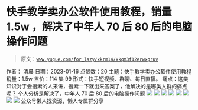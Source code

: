 # 快手教学卖办公软件使用教程，销量 1.5w ，解决了中年人 70 后 80 后的电脑操作问题

> 原文：[`www.yuque.com/for_lazy/xkrm14/xkqm3f12erwxgruv`](https://www.yuque.com/for_lazy/xkrm14/xkqm3f12erwxgruv)

<ne-p id="u6d7cd45c" data-lake-id="u6d7cd45c"><ne-text id="ude978a4f">作者： 清晨</ne-text></ne-p> <ne-p id="u985558ec" data-lake-id="u985558ec"><ne-text id="u0e34d6f2">日期：2023-01-16</ne-text></ne-p> <ne-p id="uc584d246" data-lake-id="uc584d246"><ne-text id="uce176d8e">点赞数：</ne-text><ne-text id="ubed830dc" ne-bold="true">20</ne-text></ne-p> <ne-hole id="u8e1074db" data-lake-id="u8e1074db"><ne-card data-card-name="hr" data-card-type="block" id="FEoeU" data-event-boundary="card"><ne-p id="uf2157e9a" data-lake-id="uf2157e9a"><ne-text id="ue2279ad0">主题：快手教学卖办公软件使用教程 销量：1.5w 售价：114 集 99 形式：快手短视频、群聊、每日直播。</ne-text> <ne-text id="u6e9660de">痛点：这类知识对于会搜索的人来讲，搜索一下就出来答案了，他解决的是哪类人群的痛点呢？ 个人分析是解决了，中年人 70 后 80 后的电脑操作问题</ne-text></ne-p> <ne-p id="ud4e634fe" data-lake-id="ud4e634fe"><ne-card data-card-name="image" data-card-type="inline" id="YDGrA" data-event-boundary="card">![](img/88e6942b6caab87c21783ba001923db1.png)</ne-card></ne-p> <ne-p id="u30500cd4" data-lake-id="u30500cd4"><ne-card data-card-name="image" data-card-type="inline" id="S32Nk" data-event-boundary="card">![](img/687c1b1cd27f35741338340b16aeec7f.png)</ne-card></ne-p> <ne-p id="ub79cc986" data-lake-id="ub79cc986"><ne-card data-card-name="image" data-card-type="inline" id="fXERm" data-event-boundary="card">![](img/0ddfc2d6f262f7ef1ab795c26fe7d88b.png)</ne-card></ne-p> <ne-p id="u4010dd79" data-lake-id="u4010dd79"><ne-card data-card-name="image" data-card-type="inline" id="PTR8n" data-event-boundary="card">![](img/eef468cb75923dfafb037b359bc9db96.png)</ne-card></ne-p> <ne-p id="u1cfe246e" data-lake-id="u1cfe246e"><ne-card data-card-name="image" data-card-type="inline" id="D6zQU" data-event-boundary="card">![](img/70e7044fda49e6685ae896132de94efe.png)</ne-card></ne-p> <ne-p id="u468743a7" data-lake-id="u468743a7"><ne-card data-card-name="image" data-card-type="inline" id="ZAQwA" data-event-boundary="card">![](img/87df5666a8bcfa5a3515c6a900c353e1.png)</ne-card></ne-p> <ne-p id="ud2368e87" data-lake-id="ud2368e87"><ne-card data-card-name="image" data-card-type="inline" id="P1apn" data-event-boundary="card">![](img/7254fb918d9459c1b2238975ce3842e9.png)</ne-card></ne-p> <ne-p id="u160afb47" data-lake-id="u160afb47"><ne-card data-card-name="image" data-card-type="inline" id="QvHB7" data-event-boundary="card">![](img/6eaa301201fa728fe74aaca04cf58d05.png)</ne-card></ne-p> <ne-hole id="ucece49e7" data-lake-id="ucece49e7"><ne-card data-card-name="hr" data-card-type="block" id="iRjbJ" data-event-boundary="card"><ne-p id="u1f02a0e2" data-lake-id="u1f02a0e2"><ne-text id="u5e4583af">公众号懒人找资源，懒人专属群分享</ne-text></ne-p></ne-card></ne-hole></ne-card></ne-hole>